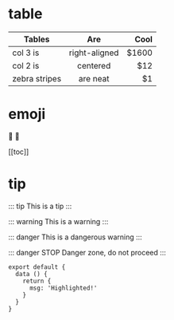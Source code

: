 # table
|Tables|Are|Cool|
|-------------|:-------------:|-----:|
|col 3 is| right-aligned|$1600|
|col 2 is|centered|$12 |
|zebra stripes|are neat|$1|
# emoji
:tada: :100:

[[toc]]
# tip
::: tip
This is a tip
:::

::: warning
This is a warning
:::

::: danger
This is a dangerous warning
:::

::: danger STOP
Danger zone, do not proceed
:::

``` js{4}
export default {
  data () {
    return {
      msg: 'Highlighted!'
    }
  }
}
```

<!-- <img src="../.vuepress/public/img/hero.png"> -->